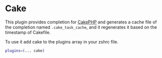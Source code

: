 # Cake

This plugin provides completion for [CakePHP](https://cakephp.org/) and generates a cache file of the completion named `.cake_task_cache`, and it regenerates it based on the timestamp of Cakefile.

To use it add cake to the plugins array in your zshrc file.

```bash
plugins=(... cake)
```
